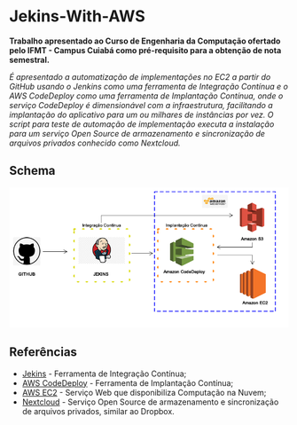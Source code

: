 # Jekins-With-AWS 
  
**Trabalho apresentado ao Curso de Engenharia da Computação ofertado pelo IFMT - Campus Cuiabá como pré-requisito para a obtenção de nota semestral.** 
  
*É apresentado a automatização de implementações no EC2 a partir do GitHub usando o Jenkins como uma ferramenta de Integração Contínua e o AWS CodeDeploy como uma ferramenta de Implantação Contínua, onde o serviço CodeDeploy é dimensionável com a infraestrutura, facilitando a implantação do aplicativo para um ou milhares de instâncias por vez. O script para teste de automação de implementação executa a instalação para um serviço Open Source de armazenamento e sincronização de arquivos privados conhecido como Nextcloud.* 

  
## Schema
 
![author: mhsscel](https://raw.githubusercontent.com/mhsscel/Jekins-With-AWS/master/schema.png) 
 
## Referências

* [Jekins](https://jenkins.io/) - Ferramenta de Integração Contínua; 
* [AWS CodeDeploy](https://aws.amazon.com/pt/codedeploy/) - Ferramenta de Implantação Contínua;  
* [AWS EC2](https://aws.amazon.com/pt/ec2/) - Serviço Web que disponibiliza Computação na Nuvem;  
* [Nextcloud](https://nextcloud.com/) - Serviço Open Source de armazenamento e sincronização de arquivos privados, similar ao Dropbox. 
